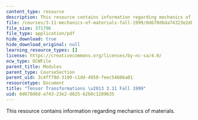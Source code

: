 ```yaml
---
content_type: resource
description: This resource contains information regarding mechanics of materials.
file: /courses/3-11-mechanics-of-materials-fall-1999/0d670d6da74323e2d82562b0c1289635_MIT3_11F99_trans.pdf
file_size: 371796
file_type: application/pdf
hide_download: true
hide_download_original: null
learning_resource_types: []
license: https://creativecommons.org/licenses/by-nc-sa/4.0/
ocw_type: OCWFile
parent_title: Modules
parent_type: CourseSection
parent_uid: 3c4ff79d-3109-c1dd-4958-feec54686a01
resourcetype: Document
title: "Tensor Transformations \u2013 3.11 Fall 1999"
uid: 0d670d6d-a743-23e2-d825-62b0c1289635
---
```

This resource contains information regarding mechanics of materials.